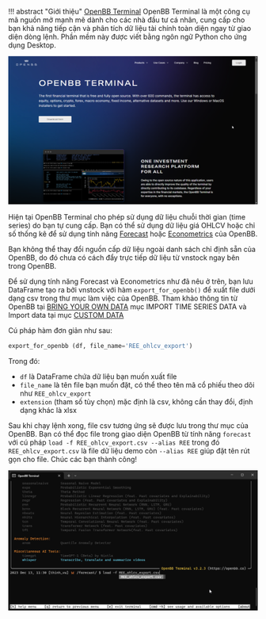 !!! abstract "Giới thiệu"
	[OpenBB Terminal](https://openbb.co/products/terminal) OpenBB Terminal là một công cụ mã nguồn mở mạnh mẽ dành cho các nhà đầu tư cá nhân, cung cấp cho bạn khả năng tiếp cận và phân tích dữ liệu tài chính toàn diện ngay từ giao diện dòng lệnh. Phần mềm này được viết bằng ngôn ngữ Python cho ứng dụng Desktop.

![Trang chủ OpenBB Terminal](../assets/images/Trang-chu-OpenBBTerminal.png) 

Hiện tại OpenBB Terminal cho phép sử dụng dữ liệu chuỗi thời gian (time series) do bạn tự cung cấp. Bạn có thể sử dụng dữ liệu giá OHLCV hoặc chỉ số thống kê để sử dụng tính năng [Forecast](https://docs.openbb.co/terminal/menus/forecast) hoặc [Econometrics](https://docs.openbb.co/terminal/menus/econometrics) của OpenBB. 

Bạn không thể thay đổi nguồn cấp dữ liệu ngoài danh sách chỉ định sẵn của OpenBB, do đó chưa có cách đẩy trực tiếp dữ liệu từ vnstock ngay bên trong OpenBB.

Để sử dụng tính năng Forecast và Econometrics như đã nêu ở trên, bạn lưu DataFrame tạo ra bởi vnstock với hàm `export_for_openbb()` để xuất file dưới dạng csv trong thư mục làm việc của OpenBB. Tham khảo thông tin từ OpenBB tại [BRING YOUR OWN DATA](https://my.openbb.co/app/terminal/features) mục IMPORT TIME SERIES DATA và Import data tại mục [CUSTOM DATA](https://docs.openbb.co/terminal/usage/data/custom-data)

Cú pháp hàm đơn giản như sau:

```python
export_for_openbb (df, file_name='REE_ohlcv_export')
```

Trong đó:

- `df` là DataFrame chứa dữ liệu bạn muốn xuất file
- `file_name` là tên file bạn muốn đặt, có thể theo tên mã cổ phiếu theo dõi như `REE_ohlcv_export`
- `extension` (tham số tùy chọn) mặc định là csv, không cần thay đổi, định dạng khác là xlsx

Sau khi chạy lệnh xong, file csv tương ứng sẽ được lưu trong thư mục của OpenBB. Bạn có thể đọc file trong giao diện OpenBB từ tính năng `forecast` với cú pháp `load -f REE_ohlcv_export.csv --alias REE` trong đó `REE_ohlcv_export.csv` là file dữ liệu demo còn `--alias REE` giúp đặt tên rút gọn cho file.
Chúc các bạn thành công!

![](../assets/images/tai-du-lieu-gia-vnstock-vao-openbb-terminal.png)